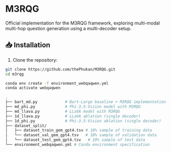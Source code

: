 # M3RQG

Official implementation for the M3RQG framework, exploring multi-modal multi-hop question generation using a multi-decoder setup.

## 📥 Installation

1. Clone the repository:
```bash
git clone https://github.com/thePhukan/M3RQG.git
cd m3rqg

conda env create -f environment_webqaqwen.yml
conda activate webqaqwen

.
├── bart_md.py            # Bart-Large baseline + M3RQG implementation
├── md_phi.py             # Phi-3.5-Vision model with M3RQG
├── md_llava.py           # LLaVA model with M3RQG
├── 1d_llava.py           # LLaVA ablation (single decoder)
├── 1d_phi.py             # Phi-3.5-Vision ablation (single decoder)
├── dataset_split/
│   ├── dataset_train_gem_gpt4.tsv # 10% sample of training data
│   └── dataset_val_gem_gpt4.tsv   # 10% sample of validation data
│   └── dataset_test_gem_gpt4.tsv   # 10% sample of test data
└── environment_webqaqwen.yml # Conda environment specification
